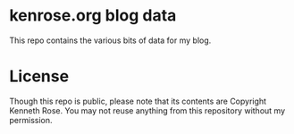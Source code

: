 kenrose.org blog data
=====================

This repo contains the various bits of data for my blog.

License
=======

Though this repo is public, please note that its contents are Copyright Kenneth Rose.  You may not reuse anything from this repository without my permission.
